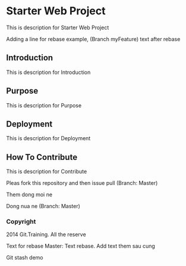 # Starter Web Project

This is description for Starter Web Project

Adding a line for rebase example, (Branch myFeature) text after rebase

## Introduction

This is description for Introduction


## Purpose

This is description for Purpose

## Deployment

This is description for Deployment

## How To Contribute

This is description for Contribute

Pleas fork this repository and then issue pull (Branch: Master)

Them dong moi ne


Dong nua ne (Branch: Master)

### Copyright

2014 Git.Training. All the reserve

Text for rebase
Master: Text rebase. Add text them sau cung

Git stash demo
